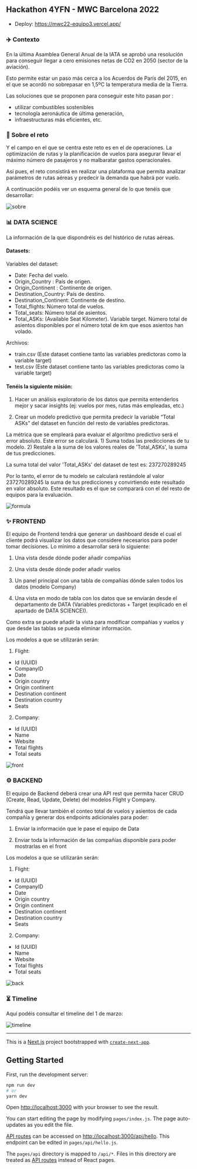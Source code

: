 ## Hackathon 4YFN - MWC Barcelona 2022

- Deploy: https://mwc22-equipo3.vercel.app/

### ✈️ Contexto

En la última Asamblea General Anual de la IATA se aprobó una resolución para conseguir llegar a cero emisiones netas de CO2 en 2050 (sector de la aviación).

Esto permite estar un paso más cerca a los Acuerdos de París del 2015, en el que se acordó no sobrepasar en 1,5ºC la temperatura media de la Tierra.

Las soluciones que se proponen para conseguir este hito pasan por :

- utilizar combustibles sostenibles
- tecnología aeronáutica de última generación,
- infraestructuras más eficientes, etc.

### 🦾 Sobre el reto

Y el campo en el que se centra este reto es en el de operaciones. La optimización de rutas y la planificación de vuelos para asegurar llevar el máximo número de pasajeros y no malbaratar gastos operacionales.

Así pues, el reto consistirá en realizar una plataforma que permita analizar parámetros de rutas aéreas y predecir la demanda que habrá por vuelo.

A continuación podéis ver un esquema general de lo que tenéis que desarrollar:

![sobre](https://challenges-asset-files.s3.us-east-2.amazonaws.com/MWC+'22/Esquema+general.png)

### 📊 DATA SCIENCE

La información de la que dispondréis es del histórico de rutas aéreas.

#### Datasets:

Variables del dataset:

- Date: Fecha del vuelo.
- Origin_Country : País de origen.
- Origin_Continent : Continente de origen.
- Destination_Country: País de destino.
- Destination_Continent: Continente de destino.
- Total_flights: Número total de vuelos.
- Total_seats: Número total de asientos.
- Total_ASKs: (Available Seat Kilometer). Variable target. Número total de asientos disponibles por el número total de km que esos asientos han volado.

Archivos:

- train.csv (Este dataset contiene tanto las variables predictoras como la variable target)
- test.csv (Este dataset contiene tanto las variables predictoras como la variable target)

#### Tenéis la siguiente misión:

1. Hacer un análisis exploratorio de los datos que permita entenderlos mejor y sacar insights (ej: vuelos por mes, rutas más empleadas, etc.)

2. Crear un modelo predictivo que permita predecir la variable “Total ASKs” del dataset en función del resto de variables predictoras.

La métrica que se empleará para evaluar el algoritmo predictivo será el error absoluto. Este error se calculará. 1) Suma todas las predicciones de tu modelo. 2) Restale a la suma de los valores reales de 'Total_ASKs', la suma de tus predicciones.

La suma total del valor 'Total_ASKs' del dataset de test es: 237270289245

Por lo tanto, el error de tu modelo se calculará restándole al valor 237270289245 la suma de tus predicciones y convirtiendo este resultado en valor absoluto. Este resultado es el que se comparará con el del resto de equipos para la evaluación.

![formula](https://storage.googleapis.com/bairro-alto.appspot.com/Formula-1646519892030.webp)

### ✨ FRONTEND

El equipo de Frontend tendrá que generar un dashboard desde el cual el cliente podrá visualizar los datos que considere necesarios para poder tomar decisiones. Lo mínimo a desarrollar será lo siguiente:

1. Una vista desde dónde poder añadir compañías

2. Una vista desde dónde poder añadir vuelos

3. Un panel principal con una tabla de compañías dónde salen todos los datos (modelo Company)

4. Una vista en modo de tabla con los datos que se enviarán desde el departamento de DATA (Variables predictoras + Target (explicado en el apartado de DATA SCIENCE)).

Como extra se puede añadir la vista para modificar compañías y vuelos y que desde las tablas se pueda eliminar información.

Los modelos a que se utilizarán serán:

1. Flight:

- Id (UUID)
- CompanyID
- Date
- Origin country
- Origin continent
- Destination continent
- Destination country
- Seats

2. Company:

- Id (UUID)
- Name
- Website
- Total flights
- Total seats

![front](https://challenges-asset-files.s3.us-east-2.amazonaws.com/MWC+'22/Frontend.png)

### ⚙️ BACKEND

El equipo de Backend deberá crear una API rest que permita hacer CRUD (Create, Read, Update, Delete) del modelos Flight y Company.

Tendrá que llevar también el conteo total de vuelos y asientos de cada compañía y generar dos endpoints adicionales para poder:

1. Enviar la información que le pase el equipo de Data

2. Enviar toda la información de las compañías disponible para poder mostrarlas en el front

Los modelos a que se utilizarán serán:

1. Flight:

- Id (UUID)
- CompanyID
- Date
- Origin country
- Origin continent
- Destination continent
- Destination country
- Seats

2. Company:

- Id (UUID)
- Name
- Website
- Total flights
- Total seats

![back](https://challenges-asset-files.s3.us-east-2.amazonaws.com/MWC+'22/Backend.png)

### ⏳ Timeline

Aquí podéis consultar el timeline del 1 de marzo:

![timeline](https://challenges-asset-files.s3.us-east-2.amazonaws.com/MWC+'22/Timeline.png)

---

This is a [Next.js](https://nextjs.org/) project bootstrapped with [`create-next-app`](https://github.com/vercel/next.js/tree/canary/packages/create-next-app).

## Getting Started

First, run the development server:

```bash
npm run dev
# or
yarn dev
```

Open [http://localhost:3000](http://localhost:3000) with your browser to see the result.

You can start editing the page by modifying `pages/index.js`. The page auto-updates as you edit the file.

[API routes](https://nextjs.org/docs/api-routes/introduction) can be accessed on [http://localhost:3000/api/hello](http://localhost:3000/api/hello). This endpoint can be edited in `pages/api/hello.js`.

The `pages/api` directory is mapped to `/api/*`. Files in this directory are treated as [API routes](https://nextjs.org/docs/api-routes/introduction) instead of React pages.
